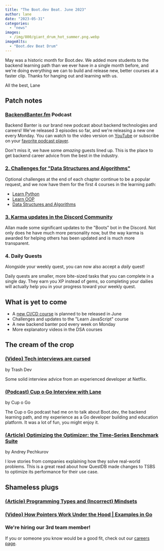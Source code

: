 ```yaml
---
title: "The Boot.dev Beat. June 2023"
author: lane
date: "2023-05-31"
categories:
  - "news"
images:
  - /img/800/giant_drum_hot_summer.png.webp
imageAlts:
  - "Boot.dev Beat Drum"
---
```


May was a historic month for Boot.dev. We added more students to the backend learning path than we ever have in a single month before, and we're doing everything we can to build and release new, better courses at a faster clip. Thanks for hanging out and learning with us.

All the best, Lane

## Patch notes

### [BackendBanter.fm](https://www.backendbanter.fm) Podcast

Backend Banter is our brand new podcast about backend technologies and careers! We've released 3 episodes so far, and we're releasing a new one every Monday. You can watch to the video version on [YouTube](https://www.youtube.com/playlist?list=PLw1W1TeNPmy6_qwxibW_51XhkuYYRBDLK) or subscribe on your [favorite podcast player](https://www.backendbanter.fm).

Don't miss it, we have some _amazing_ guests lined up. This is the place to get backend career advice from the best in the industry.

### [2. Challenges for "Data Structures and Algorithms"](https://www.boot.dev/courses/learn-data-structures-and-algorithms-python)

Optional challenges at the end of each chapter continue to be a popular request, and we now have them for the first 4 courses in the learning path:

- [Learn Python](https://www.boot.dev/courses/learn-code-python)
- [Learn OOP](https://www.boot.dev/courses/build-asteroids-python)
- [Data Structures and Algorithms](https://www.boot.dev/courses/learn-data-structures-and-algorithms-python)

### [3. Karma updates in the Discord Community](https://www.boot.dev/community)

Allan made some significant updates to the "Boots" bot in the Discord. Not only does he have much more personality now, but the way karma is awarded for helping others has been updated and is much more transparent.

### 4. Daily Quests

Alongside your weekly quest, you can now also accept a _daily_ quest!

Daily quests are smaller, more bite-sized tasks that you can complete in a single day. They earn you XP instead of gems, so completing your dailies will actually help you in your progress toward your weekly quest.

## What is yet to come

- A [new CI/CD course](https://www.boot.dev/courses/learn-ci-cd-github-docker) is planned to be released in June
- Challenges and updates to the "Learn JavaScript" course
- A new backend banter pod every week on Monday
- More explanatory videos in the DSA courses

## The cream of the crop

### [(Video) Tech interviews are cursed](https://www.youtube.com/watch?v=ft05eAQZUOk)

by Trash Dev

Some solid interview advice from an experienced developer at Netflix.

### [(Podcast) Cup o Go Interview with Lane](https://cupogo.dev/episodes/survey-says-i-use-linux-also-cons-proposals-releases-and-an-interview-with-lane-wagner)

by Cup o Go

The Cup o Go podcast had me on to talk about Boot.dev, the backend learning path, and my experience as a Go developer building and education platform. It was a lot of fun, you might enjoy it.

### [(Article) Optimizing the Optimizer: the Time-Series Benchmark Suite](https://questdb.io/blog/optimizing-optimizer-time-series-benchmark-suite/)

by Andrey Pechkurov

I love stories from companies explaining how they solve real-world problems. This is a great read about how QuestDB made changes to TSBS to optimize its performance for their use case.

## Shameless plugs

### [(Article) Programming Types and (Incorrect) Mindsets](/clean-code/reacting-to-programming-types-and-mindsets/)

### [(Video) How Pointers Work Under the Hood | Examples in Go](https://www.youtube.com/watch?v=MhQw9FNWVMQ)

### We're hiring our 3rd team member!

If you or someone you know would be a good fit, check out our [careers page](/careers/).
